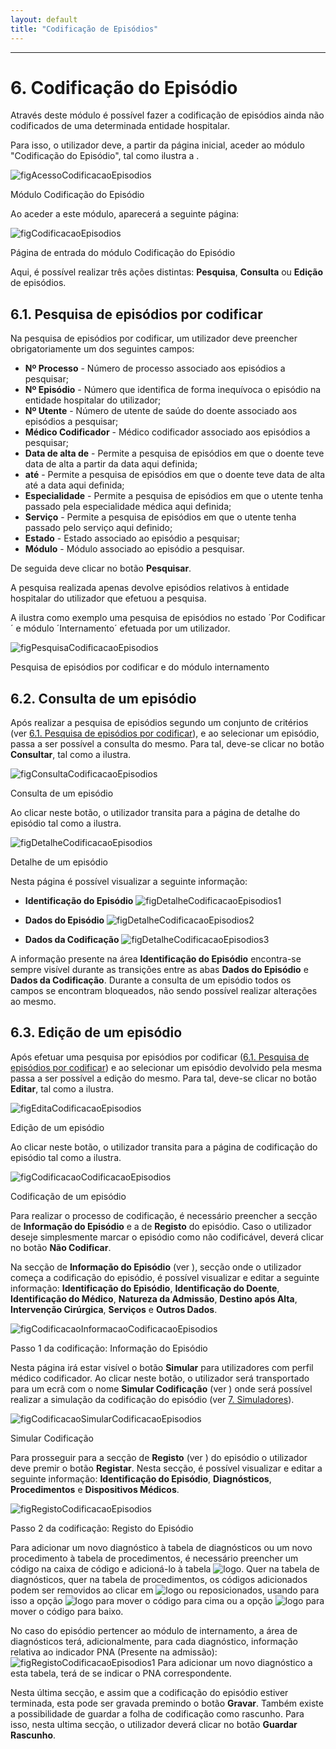 ```yaml
---
layout: default
title: "Codificação de Episódios"
---
```



---

# 6. Codificação do Episódio
<div id="codificar"></div>

Através deste módulo é possível fazer a codificação de episódios ainda não codificados de uma determinada entidade hospitalar.

Para isso, o utilizador deve, a partir da página inicial, aceder ao módulo "Codificação do Episódio", tal como ilustra a [](#figAcessoCodificacaoEpisodios).

![figAcessoCodificacaoEpisodios](img/pages/6_1.jpg)

<p class="caption" id="figAcessoCodificacaoEpisodios">Módulo Codificação do Episódio</p>

Ao aceder a este módulo, aparecerá a seguinte página:

![figCodificacaoEpisodios](img/pages/6_2.jpg)

<p class="caption" id="figCodificacaoEpisodios">Página de entrada do módulo Codificação do Episódio</p>

Aqui, é possível realizar três ações distintas: **Pesquisa**, **Consulta** ou **Edição** de episódios. 

## 6.1. Pesquisa de episódios por codificar
<div id="codificacao-pesquisa-de-episodios"></div>

Na pesquisa de episódios por codificar, um utilizador deve preencher obrigatoriamente um dos seguintes campos:

* **Nº Processo** - Número de processo associado aos episódios a pesquisar;
* **Nº Episódio** - Número que identifica de forma inequívoca o episódio na entidade hospitalar do utilizador;
* **Nº Utente** - Número de utente de saúde do doente associado aos episódios a pesquisar;
* **Médico Codificador** - Médico codificador associado aos episódios a pesquisar;
* **Data de alta de** - Permite a pesquisa de episódios em que o doente teve data de alta a partir da data aqui definida;
* **até** - Permite a pesquisa de episódios em que o doente teve data de alta até a data aqui definida;
* **Especialidade** - Permite a pesquisa de episódios em que o utente tenha passado pela especialidade médica aqui definida;
* **Serviço** - Permite a pesquisa de episódios em que o utente tenha passado pelo serviço aqui definido;
* **Estado** - Estado associado ao episódio a pesquisar;
* **Módulo** - Módulo associado ao episódio a pesquisar.


De seguida deve clicar no botão **Pesquisar**.

A pesquisa realizada apenas devolve episódios relativos à entidade hospitalar do utilizador que efetuou a pesquisa.

A [](#figPesquisaCodificacaoEpisodios) ilustra como exemplo uma pesquisa de episódios no estado ´Por Codificar´ e módulo ´Internamento´ efetuada por um utilizador.

![figPesquisaCodificacaoEpisodios](img/pages/6_1_1.jpg)

<p class="caption" id="figPesquisaCodificacaoEpisodios">Pesquisa de episódios por codificar e do módulo internamento</p>

## 6.2. Consulta de um episódio
<div id="detalhe"></div>
<div id="codificacao-consulta-de-episodios"></div>

Após realizar a pesquisa de episódios segundo um conjunto de critérios (ver [6.1. Pesquisa de episódios por codificar](#pesquisa-de-episdios-por-codificar)), e ao selecionar um episódio, passa a ser possível a consulta do mesmo.
Para tal, deve-se clicar no botão **Consultar**, tal como a [](#figConsultaCodificacaoEpisodios) ilustra.

![figConsultaCodificacaoEpisodios](img/pages/6_2_1.jpg)

<p class="caption" id="figConsultaCodificacaoEpisodios">Consulta de um episódio</p>

Ao clicar neste botão, o utilizador transita para a página de detalhe do episódio tal como a [](#figDetalheCodificacaoEpisodios) ilustra.

![figDetalheCodificacaoEpisodios](img/pages/6_2_2.jpg)

<p class="caption" id="figDetalheCodificacaoEpisodios">Detalhe de um episódio</p>

Nesta página é possível visualizar a seguinte informação:

* **Identificação do Episódio**
![figDetalheCodificacaoEpisodios1](img/pages/6_2_3.jpg)

* **Dados do Episódio**
![figDetalheCodificacaoEpisodios2](img/pages/6_2_4.jpg)

* **Dados da Codificação**
![figDetalheCodificacaoEpisodios3](img/pages/6_2_5.jpg)

A informação presente na área **Identificação do Episódio** encontra-se sempre visível durante as transições entre as abas **Dados do Episódio** e **Dados da Codificação**.
Durante a consulta de um episódio todos os campos se encontram bloqueados, não sendo possível realizar alterações ao mesmo.

## 6.3. Edição de um episódio
<div id="codificacao"></div>
<div id="codificacao-edicao-de-episodios"></div>

Após efetuar uma pesquisa por episódios por codificar ([6.1. Pesquisa de episódios por codificar](#pesquisa-de-episdios-por-codificar)) e ao selecionar um episódio devolvido pela mesma passa a ser possível a edição do mesmo.
Para tal, deve-se clicar no botão **Editar**, tal como a [](#figEditaCodificacaoEpisodios) ilustra.

![figEditaCodificacaoEpisodios](img/pages/6_3_1.jpg)

<p class="caption" id="figEditaCodificacaoEpisodios">Edição de um episódio</p>

Ao clicar neste botão, o utilizador transita para a página de codificação do episódio tal como a [](#figCodificacaoCodificacaoEpisodios) ilustra.

![figCodificacaoCodificacaoEpisodios](img/pages/6_3_2.jpg)

<p class="caption" id="figCodificacaoCodificacaoEpisodios">Codificação de um episódio</p>

Para realizar o processo de codificação, é necessário preencher a secção de **Informação do Episódio** e a de **Registo** do episódio.
Caso o utilizador deseje simplesmente marcar o episódio como não codificável, deverá clicar no botão **Não Codificar**.

Na secção de **Informação do Episódio** (ver [](#figCodificacaoInformacaoCodificacaoEpisodios)), secção onde o utilizador começa a codificação do episódio, é possível visualizar e editar a seguinte informação: **Identificação do Episódio**, **Identificação do Doente**, **Identificação do Médico**, **Natureza da Admissão**, **Destino após Alta**, **Intervenção Cirúrgica**, **Serviços** e **Outros Dados**.

![figCodificacaoInformacaoCodificacaoEpisodios](img/pages/6_3_3.jpg)

<p class="caption" id="figCodificacaoInformacaoCodificacaoEpisodios">Passo 1 da codificação: Informação do Episódio</p>

Nesta página irá estar visível o botão **Simular** para utilizadores com perfil médico codificador. Ao clicar neste botão, o utilizador será transportado para um ecrã com o nome **Simular Codificação** (ver [](#figCodificacaoSimularCodificacaoEpisodios)) onde será possível realizar a simulação da codificação do episódio (ver [7. Simuladores](#simulador)).

![figCodificacaoSimularCodificacaoEpisodios](img/pages/6_3_4.jpg)

<p class="caption" id="figCodificacaoSimularCodificacaoEpisodios">Simular Codificação</p>

Para prosseguir para a secção de **Registo** (ver [](#figRegistoCodificacaoEpisodios)) do episódio o utilizador deve premir o botão **Registar**. 
Nesta secção, é possível visualizar e editar a seguinte informação: **Identificação do Episódio**, **Diagnósticos**, **Procedimentos** e **Dispositivos Médicos**.

![figRegistoCodificacaoEpisodios](img/pages/6_3_5.jpg)

<p class="caption" id="figRegistoCodificacaoEpisodios">Passo 2 da codificação: Registo do Episódio</p>

Para adicionar um novo diagnóstico à tabela de diagnósticos ou um novo procedimento à tabela de procedimentos, é necessário preencher um código na caixa de código e adicioná-lo à tabela ![logo](img/pages/6_3_6.jpg).
Quer na tabela de diagnósticos, quer na tabela de procedimentos, os códigos adicionados podem ser removidos ao clicar em ![logo](img/remover.jpg) ou reposicionados, usando para isso a opção ![logo](img/subir.jpg) para mover o código para cima ou a opção ![logo](img/descer.jpg) para mover o código para baixo.

No caso do episódio pertencer ao módulo de internamento, a área de diagnósticos terá, adicionalmente, para cada diagnóstico, informação relativa ao indicador PNA (Presente na admissão):
![figRegistoCodificacaoEpisodios1](img/pages/6_3_7.jpg)
Para adicionar um novo diagnóstico a esta tabela, terá de se indicar o PNA correspondente.

Nesta última secção, e assim que a codificação do episódio estiver terminada, esta pode ser gravada premindo o botão **Gravar**.
Também existe a possibilidade de guardar a folha de codificação como rascunho. Para isso, nesta ultima secção, o utilizador deverá clicar no botão **Guardar Rascunho**.

